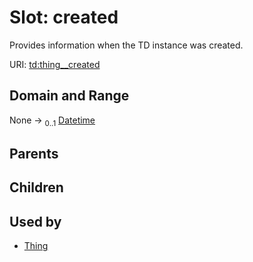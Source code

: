 
# Slot: created

Provides information when the TD instance was created.

URI: [td:thing__created](https://www.w3.org/2019/wot/td#thing__created)


## Domain and Range

None &#8594;  <sub>0..1</sub> [Datetime](types/Datetime.md)

## Parents


## Children


## Used by

 * [Thing](Thing.md)
